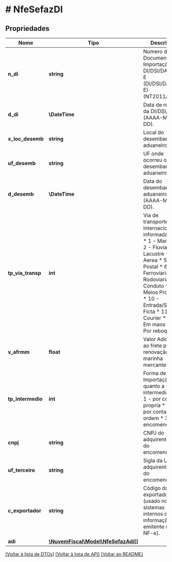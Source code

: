 # # NfeSefazDI

## Propriedades

Nome | Tipo | Descrição | Comentários
------------ | ------------- | ------------- | -------------
**n_di** | **string** | Numero do Documento de Importação DI/DSI/DA/DRI-E (DI/DSI/DA/DRI-E) (NT2011/004). |
**d_di** | **\DateTime** | Data de registro da DI/DSI/DA (AAAA-MM-DD). |
**x_loc_desemb** | **string** | Local do desembaraço aduaneiro. |
**uf_desemb** | **string** | UF onde ocorreu o desembaraço aduaneiro. |
**d_desemb** | **\DateTime** | Data do desembaraço aduaneiro (AAAA-MM-DD). |
**tp_via_transp** | **int** | Via de transporte internacional informada na DI  * 1 - Maritima  * 2 - Fluvial  * 3 - Lacustre  * 4 - Aerea  * 5 - Postal  * 6 - Ferroviaria  * 7 - Rodoviaria  * 8 - Conduto  * 9 - Meios Proprios  * 10 - Entrada/Saida Ficta  * 11 - Courier  * 12 - Em maos  * 13 - Por reboque |
**v_afrmm** | **float** | Valor Adicional ao frete para renovação de marinha mercante. | [optional]
**tp_intermedio** | **int** | Forma de Importação quanto a intermediação  * 1 - por conta propria  * 2 - por conta e ordem  * 3 - encomenda |
**cnpj** | **string** | CNPJ do adquirente ou do encomendante. | [optional]
**uf_terceiro** | **string** | Sigla da UF do adquirente ou do encomendante. | [optional]
**c_exportador** | **string** | Código do exportador (usado nos sistemas internos de informação do emitente da NF-e). |
**adi** | [**\NuvemFiscal\Model\NfeSefazAdi[]**](NfeSefazAdi.md) |  |

[[Voltar à lista de DTOs]](../../README.md#models) [[Voltar à lista de API]](../../README.md#endpoints) [[Voltar ao README]](../../README.md)

